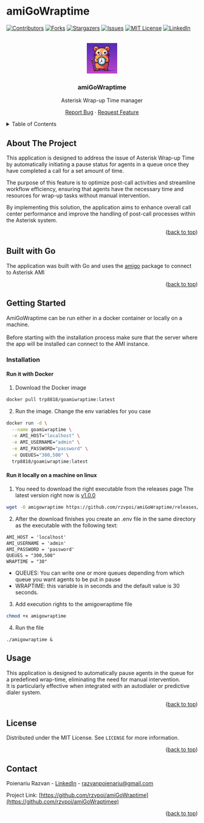 # amiGoWraptime
<!-- Improved compatibility of back to top link: See: https://github.com/othneildrew/Best-README-Template/pull/73 -->
<a name="readme-top"></a>
<!--
*** Thanks for checking out the Best-README-Template. If you have a suggestion
*** that would make this better, please fork the repo and create a pull request
*** or simply open an issue with the tag "enhancement".
*** Don't forget to give the project a star!
*** Thanks again! Now go create something AMAZING! :D
-->



<!-- PROJECT SHIELDS -->
<!--
*** I'm using markdown "reference style" links for readability.
*** Reference links are enclosed in brackets [ ] instead of parentheses ( ).
*** See the bottom of this document for the declaration of the reference variables
*** for contributors-url, forks-url, etc. This is an optional, concise syntax you may use.
*** https://www.markdownguide.org/basic-syntax/#reference-style-links
-->
[![Contributors][contributors-shield]][contributors-url]
[![Forks][forks-shield]][forks-url]
[![Stargazers][stars-shield]][stars-url]
[![Issues][issues-shield]][issues-url]
[![MIT License][license-shield]][license-url]
[![LinkedIn][linkedin-shield]][linkedin-url]



<!-- PROJECT LOGO -->
<br />
<div align="center">
  <a href="https://github.com/rzvpoi/amiGoWraptime">
    <img src="images/logo.jpg" alt="Logo" width="80" height="80">
  </a>

  <h3 align="center">amiGoWraptime</h3>

  <p align="center">
    Asterisk Wrap-up Time manager


   <a href="https://github.com/rzvpoi/amiGoWraptime/issues">Report Bug</a>
    ·
    <a href="https://github.com/rzvpoi/amiGoWraptime/issues">Request Feature</a>
  </p>
</div>



<!-- TABLE OF CONTENTS -->
<details>
  <summary>Table of Contents</summary>
  <ol>
    <li>
      <a href="#about-the-project">About The Project</a>
      <ul>
      </ul>
    </li>
    <li>
      <a href="#getting-started">Getting Started</a>
      <ul>
        <li><a href="#installation">Installation</a></li>
      </ul>
    </li>
    <li><a href="#usage">Usage</a></li>
    <li><a href="#license">License</a></li>
    <li><a href="#contact">Contact</a></li>
  </ol>
</details>

<!-- ABOUT THE PROJECT -->
## About The Project

This application is designed to address the issue of Asterisk Wrap-up Time by automatically initiating a pause status for agents in a queue once they have completed a call for a set amount of time. 

The purpose of this feature is to optimize post-call activities and streamline workflow efficiency, ensuring that agents have the necessary time and resources for wrap-up tasks without manual intervention. 

By implementing this solution, the application aims to enhance overall call center performance and improve the handling of post-call processes within the Asterisk system.

<p align="right">(<a href="#readme-top">back to top</a>)</p>

## Built with Go

The application was built with Go and uses the [amigo](https://pkg.go.dev/github.com/ivahaev/amigo) package to connect to Asterisk AMI

<p align="right">(<a href="#readme-top">back to top</a>)</p>

<!-- GETTING STARTED -->
## Getting Started

AmiGoWraptime can be run either in a docker container or locally on a machine. 
<br><br>
Before starting with the installation process make sure that the server where the app will be installed can connect to the AMI instance.

### Installation

#### Run it with Docker
1. Download the Docker image
```bash
docker pull trp8818/goamiwraptime:latest
```
2. Run the image. Change the env variables for you case
```bash
docker run -d \
  --name goamiwraptime \
  -e AMI_HOST="localhost" \
  -e AMI_USERNAME="admin" \
  -e AMI_PASSWORD="password" \
  -e QUEUES="300,500" \
  trp8818/goamiwraptime:latest
```
#### Run it locally on a machine on linux
1. You need to download the right executable from the releases page
The latest version right now is [v1.0.0](https://github.com/rzvpoi/amiGoWraptime/releases/tag/v1.0.0)

```bash
wget -O amigowraptime https://github.com/rzvpoi/amiGoWraptime/releases/download/v1.0.0/gowraptime_linux_x64
``` 

2. After the download finishes you create an .env file in the same directory as the executable with the following text:
```vim
AMI_HOST = 'localhost'
AMI_USERNAME = 'admin'
AMI_PASSWORD = 'password'
QUEUES = "300,500" 
WRAPTIME = "30"
```
* QUEUES: You can write one or more queues depending from which queue you want agents to be put in pause
* WRAPTIME: this variable is in seconds and the default value is 30 seconds.

3. Add execution rights to the amigowraptime file
```bash
chmod +x amigowraptime
```

4. Run the file
```
./amigowraptime &
```

<!-- USAGE EXAMPLES -->
## Usage
This application is designed to automatically pause agents in the queue for a predefined wrap-time, eliminating the need for manual intervention.
<br>
It is particularly effective when integrated with an autodialer or predictive dialer system.

<p align="right">(<a href="#readme-top">back to top</a>)</p>


<!-- LICENSE -->
## License

Distributed under the MIT License. See `LICENSE` for more information.

<p align="right">(<a href="#readme-top">back to top</a>)</p>



<!-- CONTACT -->
## Contact

Poienariu Razvan - [LinkedIn](https://ro.linkedin.com/in/razvan-poienariu) - razvanpoienariu@gmail.com

Project Link: [https://github.com/rzvpoi/amiGoWraptime](https://github.com/rzvpoi/amiGoWraptimee)

<p align="right">(<a href="#readme-top">back to top</a>)</p>


[contributors-shield]: https://img.shields.io/github/contributors/rzvpoi/amiGoWraptime.svg?style=for-the-badge
[contributors-url]: https://github.com/rzvpoi/amiGoWraptime/graphs/contributors
[forks-shield]: https://img.shields.io/github/forks/rzvpoi/amiGoWraptime.svg?style=for-the-badge
[forks-url]: https://github.com/rzvpoi/amiGoWraptime/network/members
[stars-shield]: https://img.shields.io/github/stars/rzvpoi/amiGoWraptime.svg?style=for-the-badge
[stars-url]: https://github.com/rzvpoi/amiGoWraptime/stargazers
[issues-shield]: https://img.shields.io/github/issues/rzvpoi/amiGoWraptime.svg?style=for-the-badge
[issues-url]: https://github.com/rzvpoi/amiGoWraptime/issues
[license-shield]: https://img.shields.io/github/license/rzvpoi/amiGoWraptime.svg?style=for-the-badge
[license-url]: https://github.com/rzvpoi/amiGoWraptime/blob/master/LICENSE.txt
[linkedin-shield]: https://img.shields.io/badge/-LinkedIn-black.svg?style=for-the-badge&logo=linkedin&colorB=555
[linkedin-url]: https://ro.linkedin.com/in/razvan-poienariu